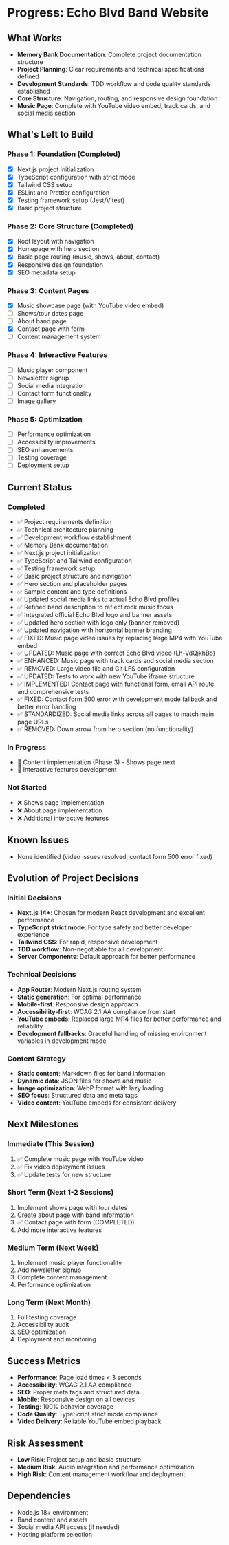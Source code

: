 # Progress: Echo Blvd Band Website

## What Works
- **Memory Bank Documentation**: Complete project documentation structure
- **Project Planning**: Clear requirements and technical specifications defined
- **Development Standards**: TDD workflow and code quality standards established
- **Core Structure**: Navigation, routing, and responsive design foundation
- **Music Page**: Complete with YouTube video embed, track cards, and social media section

## What's Left to Build

### Phase 1: Foundation (Completed)
- [x] Next.js project initialization
- [x] TypeScript configuration with strict mode
- [x] Tailwind CSS setup
- [x] ESLint and Prettier configuration
- [x] Testing framework setup (Jest/Vitest)
- [x] Basic project structure

### Phase 2: Core Structure (Completed)
- [x] Root layout with navigation
- [x] Homepage with hero section
- [x] Basic page routing (music, shows, about, contact)
- [x] Responsive design foundation
- [x] SEO metadata setup

### Phase 3: Content Pages
- [x] Music showcase page (with YouTube video embed)
- [ ] Shows/tour dates page
- [ ] About band page
- [x] Contact page with form
- [ ] Content management system

### Phase 4: Interactive Features
- [ ] Music player component
- [ ] Newsletter signup
- [ ] Social media integration
- [ ] Contact form functionality
- [ ] Image gallery

### Phase 5: Optimization
- [ ] Performance optimization
- [ ] Accessibility improvements
- [ ] SEO enhancements
- [ ] Testing coverage
- [ ] Deployment setup

## Current Status

### Completed
- ✅ Project requirements definition
- ✅ Technical architecture planning
- ✅ Development workflow establishment
- ✅ Memory Bank documentation
- ✅ Next.js project initialization
- ✅ TypeScript and Tailwind configuration
- ✅ Testing framework setup
- ✅ Basic project structure and navigation
- ✅ Hero section and placeholder pages
- ✅ Sample content and type definitions
- ✅ Updated social media links to actual Echo Blvd profiles
- ✅ Refined band description to reflect rock music focus
- ✅ Integrated official Echo Blvd logo and banner assets
- ✅ Updated hero section with logo only (banner removed)
- ✅ Updated navigation with horizontal banner branding
- ✅ FIXED: Music page video issues by replacing large MP4 with YouTube embed
- ✅ UPDATED: Music page with correct Echo Blvd video (Lh-VdQjkhBo)
- ✅ ENHANCED: Music page with track cards and social media section
- ✅ REMOVED: Large video file and Git LFS configuration
- ✅ UPDATED: Tests to work with new YouTube iframe structure
- ✅ IMPLEMENTED: Contact page with functional form, email API route, and comprehensive tests
- ✅ FIXED: Contact form 500 error with development mode fallback and better error handling
- ✅ STANDARDIZED: Social media links across all pages to match main page URLs
- ✅ REMOVED: Down arrow from hero section (no functionality)

### In Progress
- 🔄 Content implementation (Phase 3) - Shows page next
- 🔄 Interactive features development

### Not Started
- ❌ Shows page implementation
- ❌ About page implementation
- ❌ Additional interactive features

## Known Issues
- None identified (video issues resolved, contact form 500 error fixed)

## Evolution of Project Decisions

### Initial Decisions
- **Next.js 14+**: Chosen for modern React development and excellent performance
- **TypeScript strict mode**: For type safety and better developer experience
- **Tailwind CSS**: For rapid, responsive development
- **TDD workflow**: Non-negotiable for all development
- **Server Components**: Default approach for better performance

### Technical Decisions
- **App Router**: Modern Next.js routing system
- **Static generation**: For optimal performance
- **Mobile-first**: Responsive design approach
- **Accessibility-first**: WCAG 2.1 AA compliance from start
- **YouTube embeds**: Replaced large MP4 files for better performance and reliability
- **Development fallbacks**: Graceful handling of missing environment variables in development mode

### Content Strategy
- **Static content**: Markdown files for band information
- **Dynamic data**: JSON files for shows and music
- **Image optimization**: WebP format with lazy loading
- **SEO focus**: Structured data and meta tags
- **Video content**: YouTube embeds for consistent delivery

## Next Milestones

### Immediate (This Session)
1. ✅ Complete music page with YouTube video
2. ✅ Fix video deployment issues
3. ✅ Update tests for new structure

### Short Term (Next 1-2 Sessions)
1. Implement shows page with tour dates
2. Create about page with band information
3. ✅ Contact page with form (COMPLETED)
4. Add more interactive features

### Medium Term (Next Week)
1. Implement music player functionality
2. Add newsletter signup
3. Complete content management
4. Performance optimization

### Long Term (Next Month)
1. Full testing coverage
2. Accessibility audit
3. SEO optimization
4. Deployment and monitoring

## Success Metrics
- **Performance**: Page load times < 3 seconds
- **Accessibility**: WCAG 2.1 AA compliance
- **SEO**: Proper meta tags and structured data
- **Mobile**: Responsive design on all devices
- **Testing**: 100% behavior coverage
- **Code Quality**: TypeScript strict mode compliance
- **Video Delivery**: Reliable YouTube embed playback

## Risk Assessment
- **Low Risk**: Project setup and basic structure
- **Medium Risk**: Audio integration and performance optimization
- **High Risk**: Content management workflow and deployment

## Dependencies
- Node.js 18+ environment
- Band content and assets
- Social media API access (if needed)
- Hosting platform selection

